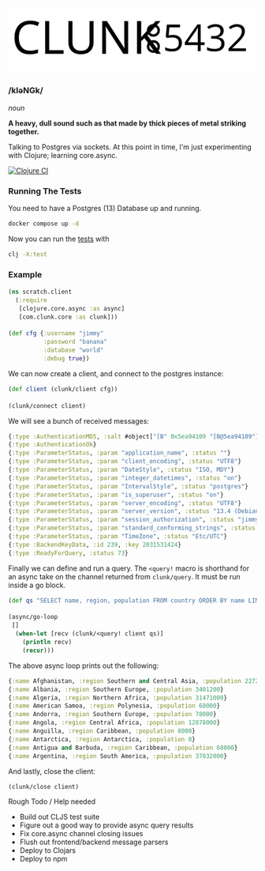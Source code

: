 ![Logo](assets/logos/clunk-dual.svg)

### /kləNGk/

*noun*

__A heavy, dull sound such as that made by thick pieces of metal striking together.__

Talking to Postgres via sockets. At this point in time, I'm just experimenting with Clojure; learning core.async.


[![Clojure CI](https://github.com/duanebester/clunk/actions/workflows/clojure.yml/badge.svg?branch=main)](https://github.com/duanebester/clunk/actions/workflows/clojure.yml)

### Running The Tests

You need to have a Postgres (13) Database up and running.

```bash
docker compose up -d
```

Now you can run the [tests](test/com/clunk/core_test.clj) with

```bash
clj -X:test
```

### Example

```clj
(ns scratch.client
  (:require
   [clojure.core.async :as async]
   [com.clunk.core :as clunk]))

(def cfg {:username "jimmy"
          :password "banana"
          :database "world"
          :debug true})
```

We can now create a client, and connect to the postgres instance:
```clj
(def client (clunk/client cfg))

(clunk/connect client)
```

We will see a bunch of received messages:
```clj
{:type :AuthenticationMD5, :salt #object["[B" 0x5ea94109 "[B@5ea94109"]}
{:type :AuthenticationOk}
{:type :ParameterStatus, :param "application_name", :status ""}
{:type :ParameterStatus, :param "client_encoding", :status "UTF8"}
{:type :ParameterStatus, :param "DateStyle", :status "ISO, MDY"}
{:type :ParameterStatus, :param "integer_datetimes", :status "on"}
{:type :ParameterStatus, :param "IntervalStyle", :status "postgres"}
{:type :ParameterStatus, :param "is_superuser", :status "on"}
{:type :ParameterStatus, :param "server_encoding", :status "UTF8"}
{:type :ParameterStatus, :param "server_version", :status "13.4 (Debian 13.4-1.pgdg100+1)"}
{:type :ParameterStatus, :param "session_authorization", :status "jimmy"}
{:type :ParameterStatus, :param "standard_conforming_strings", :status "on"}
{:type :ParameterStatus, :param "TimeZone", :status "Etc/UTC"}
{:type :BackendKeyData, :id 239, :key 2031531424}
{:type :ReadyForQuery, :status 73}
```

Finally we can define and run a query. The `<query!` macro is shorthand for an async take on the channel returned from `clunk/query`. It must be run inside a go block.
```clj
(def qs "SELECT name, region, population FROM country ORDER BY name LIMIT 10;")

(async/go-loop
 []
  (when-let [recv (clunk/<query! client qs)]
    (println recv)
    (recur)))
```

The above async loop prints out the following:
```clj
{:name Afghanistan, :region Southern and Central Asia, :population 22720000}
{:name Albania, :region Southern Europe, :population 3401200}
{:name Algeria, :region Northern Africa, :population 31471000}
{:name American Samoa, :region Polynesia, :population 68000}
{:name Andorra, :region Southern Europe, :population 78000}
{:name Angola, :region Central Africa, :population 12878000}
{:name Anguilla, :region Caribbean, :population 8000}
{:name Antarctica, :region Antarctica, :population 0}
{:name Antigua and Barbuda, :region Caribbean, :population 68000}
{:name Argentina, :region South America, :population 37032000}
```

And lastly, close the client:
```clj
(clunk/close client)
```

Rough Todo / Help needed

* Build out CLJS test suite
* Figure out a good way to provide async query results
* Fix core.async channel closing issues
* Flush out frontend/backend message parsers
* Deploy to Clojars
* Deploy to npm
